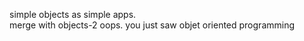 simple objects as simple apps.  
merge with objects-2
oops.  you just saw objet oriented programming